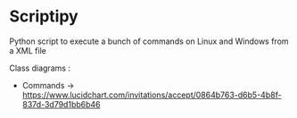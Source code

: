 Scriptipy
=========

Python script to execute a bunch of commands on Linux and Windows from a XML file

Class diagrams :
- Commands -> https://www.lucidchart.com/invitations/accept/0864b763-d6b5-4b8f-837d-3d79d1bb6b46
